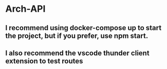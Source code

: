 # Arch-API

## I recommend using docker-compose up to start the project, but if you prefer, use npm start. 
## I also recommend the vscode thunder client extension to test routes
